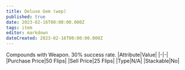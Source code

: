 ```yaml
---
title: Deluxe Gem (wep)
published: true
date: 2023-02-16T00:00:00.000Z
tags: item
editor: markdown
dateCreated: 2023-02-16T00:00:00.000Z
---
```


Compounds with Weapon. 30% success rate.
|Attribute|Value|
|-|-|
|Purchase Price|50 Flips|
|Sell Price|25 Flips|
|Type|N/A|
|Stackable|No|

